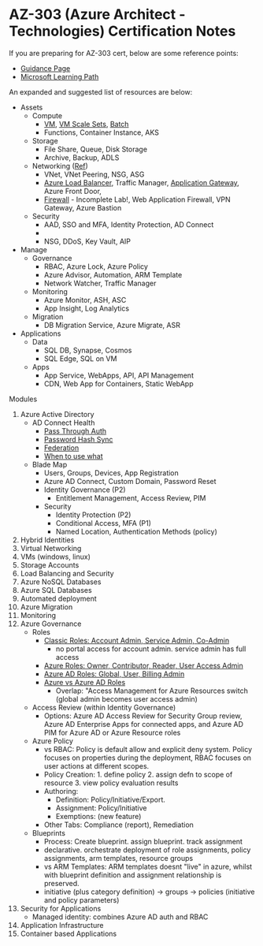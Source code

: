 # AZ-303 (Azure Architect - Technologies) Certification Notes 
If you are preparing for AZ-303 cert, below are some reference points: 
- [Guidance Page](https://docs.microsoft.com/en-us/learn/certifications/exams/az-303)
- [Microsoft Learning Path](https://docs.microsoft.com/en-us/learn/browse/?roles=solution-architect&products=azure&resource_type=learning%20path)

An expanded and suggested list of resources are below: 
- Assets 
    - Compute
        - [VM](https://vikasrajput.github.io/blog/architecture/labs/lab-azure-compute-vm.sh), 
            [VM Scale Sets](https://vikasrajput.github.io/blog/architecture/labs/lab-azure-compute-vmss.sh), 
            [Batch](https://vikasrajput.github.io/blog/architecture/labs/lab-azure-compute-batch.sh)
        - Functions, Container Instance, AKS
    - Storage  
        - File Share, Queue, Disk Storage 
        - Archive, Backup, ADLS 
    - Networking ([Ref](https://docs.microsoft.com/en-us/azure/architecture/guide/technology-choices/load-balancing-overview))
        - VNet,
            VNet Peering, 
            NSG, 
            ASG  
        - [Azure Load Balancer](https://vikasrajput.github.io/blog/architecture/labs/lab-azure-network-loadbalancer.sh), 
            Traffic Manager, 
            [Application Gateway](https://vikasrajput.github.io/blog/architecture/labs/lab-azure-network-applicationgateway.sh), 
            Azure Front Door, 
        - [Firewall](https://vikasrajput.github.io/blog/architecture/labs/lab-azure-network-firewall.sh) - Incomplete Lab!, 
            Web Application Firewall, 
            VPN Gateway, 
            Azure Bastion 
    - Security  
        - AAD, SSO and MFA, Identity Protection, AD Connect 
        - 
        - NSG, DDoS, Key Vault, AIP 
- Manage
    - Governance  
        - RBAC, Azure Lock, Azure Policy
        - Azure Advisor, Automation, ARM Template 
        - Network Watcher, Traffic Manager
    - Monitoring
        - Azure Monitor, ASH, ASC
        - App Insight, Log Analytics 
    - Migration 
        - DB Migration Service, Azure Migrate, ASR
- Applications 
    - Data 
        - SQL DB, Synapse, Cosmos
        - SQL Edge, SQL on VM
    - Apps 
        - App Service, WebApps, API, API Management 
        - CDN, Web App for Containers, Static WebApp



Modules 
1. Azure Active Directory 
    - AD Connect Health 
        - [Pass Through Auth](https://docs.microsoft.com/en-us/azure/active-directory/connect/media/active-directory-aadconnect-pass-through-authentication/pta2.png)
        - [Password Hash Sync](https://wintellisys.com/wp-content/uploads/2020/07/Doc-1-Password-Hash-1024x458.png)
        - [Federation](https://docs.microsoft.com/en-us/azure/active-directory/hybrid/whatis-fed)
        - [When to use what](https://docs.microsoft.com/en-us/azure/active-directory/hybrid/whatis-hybrid-identity#common-scenarios-and-recommendations)
    - Blade Map
        - Users, Groups, Devices, App Registration 
        - Azure AD Connect, Custom Domain, Password Reset
        - Identity Governance (P2)
            - Entitlement Management, Access Review, PIM
        - Security 
            - Identity Protection (P2)
            - Conditional Access, MFA (P1)
            - Named Location, Authentication Methods (policy)
2. Hybrid Identities
3. Virtual Networking 
4. VMs (windows, linux)
5. Storage Accounts
6. Load Balancing and Security 
7. Azure NoSQL Databases 
8. Azure SQL Databases
9. Automated deployment 
10. Azure Migration 
11. Monitoring 
12. Azure Governance 
    - Roles
        - [Classic Roles: Account Admin, Service Admin, Co-Admin](https://docs.microsoft.com/en-us/azure/role-based-access-control/rbac-and-directory-admin-roles#classic-subscription-administrator-roles)
            - no portal access for account admin. service admin has full access
        - [Azure Roles: Owner, Contributor, Reader, User Access Admin](https://docs.microsoft.com/en-us/azure/role-based-access-control/rbac-and-directory-admin-roles#azure-roles)
        - [Azure AD Roles: Global, User, Billing Admin](https://docs.microsoft.com/en-us/azure/role-based-access-control/rbac-and-directory-admin-roles#azure-ad-roles)
        - [Azure vs Azure AD Roles](https://docs.microsoft.com/en-us/azure/role-based-access-control/rbac-and-directory-admin-roles#differences-between-azure-roles-and-azure-ad-roles)
            - Overlap: "Access Management for Azure Resources switch (global admin becomes user access admin)
    - Access Review (within Identity Governance)
        - Options: Azure AD Access Review for Security Group review, Azure AD Enterprise Apps for connected apps, and Azure AD PIM for Azure AD or Azure Resource roles
    - Azure Policy 
        - vs RBAC: Policy is default allow and explicit deny system. Policy focuses on properties during the deployment, RBAC focuses on user actions at different scopes. 
        - Policy Creation: 1. define policy 2. assign defn to scope of resource 3. view policy evaluation results 
        - Authoring:
            - Definition: Policy/Initiative/Export. 
            - Assignment: Policy/Initiative
            - Exemptions: (new feature)
        - Other Tabs: Compliance (report), Remediation
    - Blueprints 
        - Process: Create blueprint. assign blueprint. track assignment 
        - declarative. orchestrate deployment of role assignments, policy assignments, arm templates, resource groups 
        - vs ARM Templates: ARM templates doesnt "live" in azure, whilst with blueprint definition and assignment relationship is preserved. 
        - initiative (plus category definition) -> groups -> policies (initiative and policy parameters)
13. Security for Applications
    - Managed identity: combines Azure AD auth and RBAC 
14. Application Infrastructure 
15. Container based Applications 
